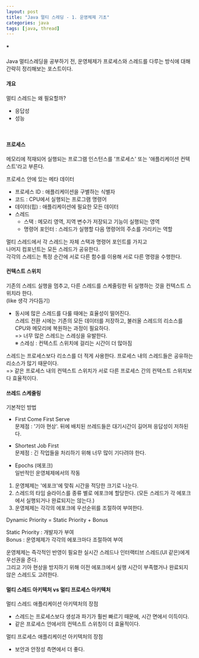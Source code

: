 ```yaml
---
layout: post
title: "Java 멀티 스레딩 - 1. 운영체제 기초"
categories: java
tags: [java, thread]
---
```


#### *
Java 멀티스레딩을 공부하기 전, 운영체제가 프로세스와 스레드를 다루는 방식에 대해 간략히 정리해보는 포스트이다.

#### 개요
멀티 스레드는 왜 필요할까?
- 응답성
- 성능
<br>

#### 프로세스
메모리에 적재되어 실행되는 프로그램 인스턴스를 '프로세스' 또는 '애플리케이션 컨텍스트'라고 부른다.

프로세스 안에 있는 메타 데이터
- 프로세스 ID : 애플리케이션을 구별하는 식별자
- 코드 : CPU에서 실행되는 프로그램 명령어
- 데이터(힙) : 애플리케이션에 필요한 모든 데이터
- 스레드
    - 스택 : 메모리 영역, 지역 변수가 저장되고 기능이 실행되는 영역
    - 명령어 포인터 : 스레드가 실행할 다음 명령어의 주소를 가리키는 역할

멀티 스레드에서 각 스레드는 자체 스택과 명령어 포인트를 가지고\
나머지 컴포넌트는 모든 스레드가 공유한다.\
각각의 스레드는 특정 순간에 서로 다른 함수를 이용해 서로 다른 명령을 수행한다.
<br>

#### 컨텍스트 스위치
기존의 스레드 실행을 멈추고, 다른 스레드를 스케줄링한 뒤 실행하는 것을 컨텍스트 스위치라 한다.\
(like 생각 가다듬기)

- 동시에 많은 스레드를 다룰 때에는 효율성이 떨어진다.\
스레드 전환 시에는 기존의 모든 데이터를 저장하고, 불러올 스레드의 리소스를 CPU와 메모리에 복원하는 과정이 필요하다.\
=> 너무 많은 스레드는 스레싱을 유발한다.\
※ 스레싱 : 컨텍스트 스위치에 걸리는 시간이 더 많아짐

스레드는 프로세스보다 리소스를 더 적게 사용한다. 프로세스 내의 스레드들은 공유하는 리소스가 많기 때문이다.\
=> 같은 프로세스 내의 컨텍스트 스위치가 서로 다른 프로세스 간의 컨텍스트 스위치보다 효율적이다.
<br>

#### 쓰레드 스케줄링

기본적인 방법
- First Come First Serve\
문제점 : '기아 현상'. 뒤에 배치된 쓰레드들은 대기시간이 길어져 응답성이 저하된다.

- Shortest Job First\
문제점 : 긴 작업들을 처리하기 위해 너무 많이 기다려야 한다.

- Epochs (에포크)\
일반적인 운영체제에서의 작동
1. 운영체제는 '에포크'에 맞춰 시간을 적당한 크기로 나눈다.
2. 스레드의 타임 슬라이스를 종류 별로 에포크에 할당한다. (모든 스레드가 각 에포크에서 실행되거나 완료되지는 않는다.)
3. 운영체제는 각각의 에포크에 우선순위를 조절하여 부여한다.

Dynamic Priority = Static Priority + Bonus

Static Priority : 개발자가 부여\
Bonus : 운영체제가 각각의 에포크마다 조절하여 부여

운영체제는 즉각적인 반영이 필요한 실시간 스레드나 인터랙티브 스레드(UI 같은)에게 우선권을 준다.\
그리고 기아 현상을 방지하기 위해 이전 에포크에서 실행 시간이 부족했거나 완료되지 않은 스레드도 고려한다.
<br>

#### 멀티 스레드 아키텍처 vs 멀티 프로세스 아키텍처

멀티 스레드 애플리케이션 아키텍처의 장점
- 스레드는 프로세스보다 생성과 파기가 훨씬 빠르기 때문에, 시간 면에서 이득이다.
- 같은 프로세스 안에서의 컨텍스트 스위칭이 더 효율적이다.

멀티 프로세스 애플리케이션 아키텍처의 장점
- 보안과 안정성 측면에서 더 좋다.